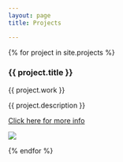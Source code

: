 ```yaml
---
layout: page
title: Projects

---
```


<div class="project__container">
	{% for project in site.projects  %}
		<div class="item">
	    <h3>{{ project.title }}</h3>
	    <p>{{ project.work }}</p>
	    <p>{{ project.description }}</p>
	    <p><a href="{{ project.link }} ">Click here for more info</a></p>
	    <p><img src="{{ project.pic }}"></p>
		</div>
	{% endfor %}
</div>


